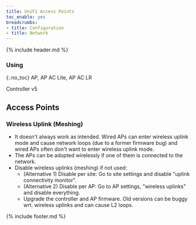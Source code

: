 ```yaml
---
title: UniFi Access Points
toc_enable: yes
breadcrumbs:
- title: Configuration
- title: Network
---
```

{% include header.md %}

### Using
{:.no_toc}
AP, AP AC Lite, AP AC LR

Controller v5

## Access Points

### Wireless Uplink (Meshing)

- It doesn't always work as intended. Wired APs can enter wireless uplink mode and cause network loops (due to a former firmware bug) and wired APs often don't want to enter wireless uplink mode.
- The APs can be adopted wirelessly if one of them is connected to the network.
- Disable wireless uplinks (meshing) if not used:
  - (Alternative 1) Disable per site: Go to site settings and disable "uplink connectivity monitor".
  - (Alternative 2) Disable per AP: Go to AP settings, "wireless uplinks" and disable everything.
  - Upgrade the controller and AP firmware. Old versions can be buggy wrt. wireless uplinks and can cause L2 loops.

{% include footer.md %}
